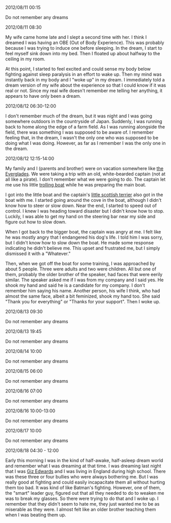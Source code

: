 2012/08/11 00:15

Do not remember any dreams

2012/08/11 08:30

My wife came home late and I slept a second time with her. I think I dreamed I was having an OBE (Out of Body Experience). This was probably because I was trying to induce one before sleeping. In the dream, I start to feel myself sink down into my bed. Then I floated up about halfway to the ceiling in my room.

At this point, I started to feel excited and could sense my body below fighting against sleep paralysis in an effort to wake up. Then my mind was instantly back in my body and I "woke up" in my dream. I immediately told a dream version of my wife about the experience so that I could know if it was real or not. Since my real wife doesn't remember me telling her anything, it appears to have only been a dream.

2012/08/12 06:30-12:00

I don't remember much of the dream, but it was night and I was going somewhere outdoors in the countryside of Japan. Suddenly, I was running back to home along the edge of a farm field. As I was running alongside the field, there was something I was supposed to be aware of. I remember feeling that, in the dream, I wasn't the only one who was supposed to be doing what I was doing.
However, as far as I remember I was the only one in the dream.

2012/08/12 12:15-14:00

My family and I (parents and brother) were on vacation somewhere like [the Everglades](https://github.com/rakudayo/consciousness/blob/master/logs/resources/miami-everglades.jpg). We were taking a trip with an old, white-bearded captain (not at all like a pirate). I don't remember what we were going to do. The captain let me use his little [trolling boat](https://github.com/rakudayo/consciousness/blob/master/logs/resources/fish-08-PB061876.jpg) while he was preparing the main boat. 

I got into the little boat and the captain's [little scottish terrier](https://github.com/rakudayo/consciousness/blob/master/logs/resources/Scottish-Terrier-Dog-Breed.jpg) also got in the boat with me. I started going around the cove in the boat, although I didn't know how to steer or slow down. Near the end, I started to speed out of control. I knew I was heading toward disaster but I didn't know how to stop. Luckily, I was able to get my hand on the steering bar near my side and figure out how to slow down.

When I got back to the bigger boat, the captain was angry at me. I felt like he was mostly angry that I endangered his dog's life. I told him I was sorry, but I didn't know how to slow down the boat. He made some response indicating he didn't believe me. This upset and frustrated me, but I simply dismissed it with a "Whatever."

Then, when we got off the boat for some training, I was approached by about 5 people. Three were adults and two were children. All but one of them, probably the older brother of the speaker, had faces that were eerily similar. The speaker asked me if I was from my company and I said yes. He shook my hand and said he is a candidate for my company. I don't remember him saying his name. Another person, his wife I think, who had almost the same face, albeit a bit feminized, shook my hand too. She said "Thank you for everything" or "Thanks for your support". Then I woke up.

2012/08/13 09:30

Do not remember any dreams

2012/08/13 19:45

Do not remember any dreams

2012/08/14 10:00

Do not remember any dreams

2012/08/15 06:00

Do not remember any dreams

2012/08/16 07:00

Do not remember any dreams

2012/08/16 10:00-13:00

Do not remember any dreams

2012/08/17 10:00

Do not remember any dreams

2012/08/18 04:30 - 12:00

Early this morning I was in the kind of half-awake, half-asleep dream world and remember what I was dreaming at that time.
I was dreaming last night that I was [Giz Edwards](http://www.youtube.com/user/GizEdwards) and I was living in England during high school.
There was these three or four bullies who were always bothering me.
But I was really good at fighting and could easily incapacitate them all without hurting them too bad.
It was kind of like Batman's fighting.
However, one of them, the "smart" leader guy, figured out that all they needed to do to weaken me was to break my glasses.
So there were trying to do that and I woke up.
I remember that they didn't seem to hate me, they just wanted me to be as miserable as they were.
I almost felt like an older brother teaching them when I was beating them up.
